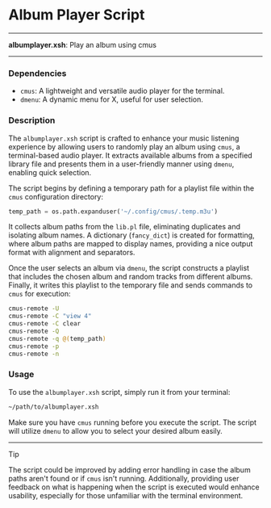 # Album Player Script

---

**albumplayer.xsh**: Play an album using cmus

---

### Dependencies

- `cmus`: A lightweight and versatile audio player for the terminal.
- `dmenu`: A dynamic menu for X, useful for user selection.

### Description

The `albumplayer.xsh` script is crafted to enhance your music listening experience by allowing users to randomly play an album using `cmus`, a terminal-based audio player. It extracts available albums from a specified library file and presents them in a user-friendly manner using `dmenu`, enabling quick selection. 

The script begins by defining a temporary path for a playlist file within the `cmus` configuration directory:

```python
temp_path = os.path.expanduser('~/.config/cmus/.temp.m3u')
```

It collects album paths from the `lib.pl` file, eliminating duplicates and isolating album names. A dictionary (`fancy_dict`) is created for formatting, where album paths are mapped to display names, providing a nice output format with alignment and separators.

Once the user selects an album via `dmenu`, the script constructs a playlist that includes the chosen album and random tracks from different albums. Finally, it writes this playlist to the temporary file and sends commands to `cmus` for execution:

```bash
cmus-remote -U
cmus-remote -C "view 4"
cmus-remote -C clear
cmus-remote -Q
cmus-remote -q @(temp_path)
cmus-remote -p
cmus-remote -n
```

### Usage

To use the `albumplayer.xsh` script, simply run it from your terminal:

```bash
~/path/to/albumplayer.xsh
```

Make sure you have `cmus` running before you execute the script. The script will utilize `dmenu` to allow you to select your desired album easily.

---

> [!TIP]  
> The script could be improved by adding error handling in case the album paths aren't found or if `cmus` isn't running. Additionally, providing user feedback on what is happening when the script is executed would enhance usability, especially for those unfamiliar with the terminal environment.